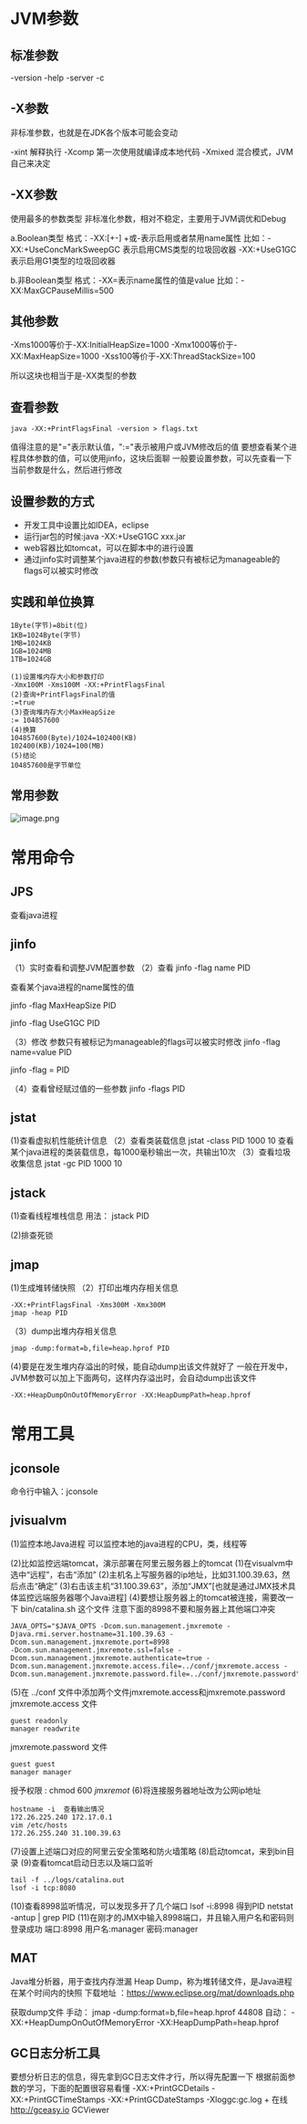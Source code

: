 # JVM参数

## 标准参数

-version
-help
-server
-c

## -X参数

非标准参数，也就是在JDK各个版本可能会变动

-xint 解释执行
-Xcomp  第一次使用就编译成本地代码
-Xmixed  混合模式，JVM自己来决定

## -XX参数

使用最多的参数类型
非标准化参数，相对不稳定，主要用于JVM调优和Debug

a.Boolean类型
格式：-XX:[+-]<name>      +或-表示启用或者禁用name属性
比如：-XX:+UseConcMarkSweepGC  表示启用CMS类型的垃圾回收器
-XX:+UseG1GC       表示启用G1类型的垃圾回收器

b.非Boolean类型
格式：-XX<name>=<value>表示name属性的值是value
比如：-XX:MaxGCPauseMillis=500

## 其他参数

-Xms1000等价于-XX:InitialHeapSize=1000
-Xmx1000等价于-XX:MaxHeapSize=1000
-Xss100等价于-XX:ThreadStackSize=100

所以这块也相当于是-XX类型的参数

## 查看参数

```
java -XX:+PrintFlagsFinal -version > flags.txt
```

值得注意的是"="表示默认值，":="表示被用户或JVM修改后的值
要想查看某个进程具体参数的值，可以使用jinfo，这块后面聊
一般要设置参数，可以先查看一下当前参数是什么，然后进行修改

## 设置参数的方式

- 开发工具中设置比如IDEA，eclipse
- 运行jar包的时候:java -XX:+UseG1GC xxx.jar
- web容器比如tomcat，可以在脚本中的进行设置
- 通过jinfo实时调整某个java进程的参数(参数只有被标记为manageable的flags可以被实时修改

## 实践和单位换算

```
1Byte(字节)=8bit(位)
1KB=1024Byte(字节)
1MB=1024KB
1GB=1024MB
1TB=1024GB
```

```
(1)设置堆内存大小和参数打印
-Xmx100M -Xms100M -XX:+PrintFlagsFinal
(2)查询+PrintFlagsFinal的值
:=true
(3)查询堆内存大小MaxHeapSize
:= 104857600
(4)换算
104857600(Byte)/1024=102400(KB)
102400(KB)/1024=100(MB)
(5)结论
104857600是字节单位
```

## 常用参数

![image.png](./assets/1671116947885-image.png)

# 常用命令

## JPS

查看java进程

## jinfo

（1）实时查看和调整JVM配置参数
（2）查看
jinfo -flag name PID

查看某个java进程的name属性的值

jinfo -flag MaxHeapSize PID

jinfo -flag UseG1GC PID

（3）修改
参数只有被标记为manageable的flags可以被实时修改
jinfo -flag name=value PID

jinfo -flag = PID

（4）查看曾经赋过值的一些参数
jinfo -flags PID

## jstat

(1)查看虚拟机性能统计信息
（2）查看类装载信息
jstat -class PID 1000 10
查看某个java进程的类装载信息，每1000毫秒输出一次，共输出10次
（3）查看垃圾收集信息
jstat -gc PID 1000 10

## jstack

(1)查看线程堆栈信息
用法：
jstack PID

(2)排查死锁

## jmap

(1)生成堆转储快照
（2）打印出堆内存相关信息

```
-XX:+PrintFlagsFinal -Xms300M -Xmx300M
jmap -heap PID
```

（3）dump出堆内存相关信息

```
jmap -dump:format=b,file=heap.hprof PID
```

(4)要是在发生堆内存溢出的时候，能自动dump出该文件就好了
一般在开发中，JVM参数可以加上下面两句，这样内存溢出时，会自动dump出该文件

```
-XX:+HeapDumpOnOutOfMemoryError -XX:HeapDumpPath=heap.hprof
```

# 常用工具

## jconsole

命令行中输入：jconsole

## jvisualvm

(1)监控本地Java进程
可以监控本地的java进程的CPU，类，线程等

(2)比如监控远端tomcat，演示部署在阿里云服务器上的tomcat
(1)在visualvm中选中“远程”，右击“添加”
(2)主机名上写服务器的ip地址，比如31.100.39.63，然后点击“确定”
(3)右击该主机“31.100.39.63”，添加“JMX”[也就是通过JMX技术具体监控远端服务器哪个Java进程]
(4)要想让服务器上的tomcat被连接，需要改一下 bin/catalina.sh 这个文件
注意下面的8998不要和服务器上其他端口冲突

```
JAVA_OPTS="$JAVA_OPTS -Dcom.sun.management.jmxremote -
Djava.rmi.server.hostname=31.100.39.63 -Dcom.sun.management.jmxremote.port=8998
-Dcom.sun.management.jmxremote.ssl=false -
Dcom.sun.management.jmxremote.authenticate=true -
Dcom.sun.management.jmxremote.access.file=../conf/jmxremote.access -
Dcom.sun.management.jmxremote.password.file=../conf/jmxremote.password"
```

(5)在 ../conf 文件中添加两个文件jmxremote.access和jmxremote.password
jmxremote.access 文件

```
guest readonly
manager readwrite
```

jmxremote.password 文件

```
guest guest
manager manager
```

授予权限 : chmod 600 *jmxremot*
(6)将连接服务器地址改为公网ip地址

```
hostname -i  查看输出情况
172.26.225.240 172.17.0.1
vim /etc/hosts
172.26.255.240 31.100.39.63
```

(7)设置上述端口对应的阿里云安全策略和防火墙策略
(8)启动tomcat，来到bin目录
(9)查看tomcat启动日志以及端口监听

```
tail -f ../logs/catalina.out
lsof -i tcp:8080
```

(10)查看8998监听情况，可以发现多开了几个端口
lsof -i:8998  得到PID
netstat -antup | grep PID
(11)在刚才的JMX中输入8998端口，并且输入用户名和密码则登录成功
端口:8998
用户名:manager
密码:manager

## MAT

Java堆分析器，用于查找内存泄漏
Heap Dump，称为堆转储文件，是Java进程在某个时间内的快照
下载地址 ：https://www.eclipse.org/mat/downloads.php

获取dump文件
手动：
jmap -dump:format=b,file=heap.hprof 44808
自动：
-XX:+HeapDumpOnOutOfMemoryError -XX:HeapDumpPath=heap.hprof

## GC日志分析工具

要想分析日志的信息，得先拿到GC日志文件才行，所以得先配置一下
根据前面参数的学习，下面的配置很容易看懂
-XX:+PrintGCDetails -XX:+PrintGCTimeStamps -XX:+PrintGCDateStamps
-Xloggc:gc.log
+
在线
http://gceasy.io
GCViewer

